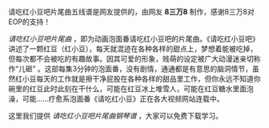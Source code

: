

请吃红小豆吧片尾曲五线谱是网友提供的，由网友 **8三万8** 制作，感谢8三万8对EOP的支持！

_请吃红小豆吧片尾曲_
，即为动画泡面番请吃红小豆吧的片尾曲。《请吃红小豆吧》讲述了一颗红豆（红小豆），每天就混迹在各种各样的甜点上，梦想着能被吃掉，但每次都不会被吃的有趣故事。因其可爱的形象，贱萌的设定被广大动漫迷亲切称作“儿砸”
。这部每集3分钟的泡面番，没有剧情，通通都是有意思的脑洞情节，虽然红小豆每天的工作就是擦干净屁股在各种各样的甜品里工作，但你永远不知道你碗里的红豆此时此刻在干什么，可能在红豆冰上堆雪人，可能在红豆糖水里面泡澡，可能……疗愈系泡面番《请吃红小豆》正在各大视频网站连载中。

这里我们提供 _请吃红小豆吧片尾曲钢琴谱_ ，大家可以免费下载学习。

